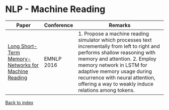 # NLP - Machine Reading
|Paper|Conference|Remarks
|--|--|--|
|[Long Short-Term Memory-Networks for Machine Reading](https://aclweb.org/anthology/D16-1053)|EMNLP 2016|1. Propose a machine reading simulator which processes text incrementally from left to right and performs shallow reasoning with memory and attention. 2. Employ memory network in LSTM for adaptive memory usage during recurrence with neural attention, offering a way to weakly induce relations among tokens.|

[Back to index](../README.md)

<!--stackedit_data:
eyJoaXN0b3J5IjpbLTI2MzAwMDY1OF19
-->
